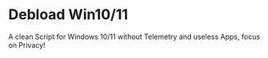 # Debload Win10/11
 A clean Script for Windows 10/11 without Telemetry and useless Apps, focus on Privacy!
